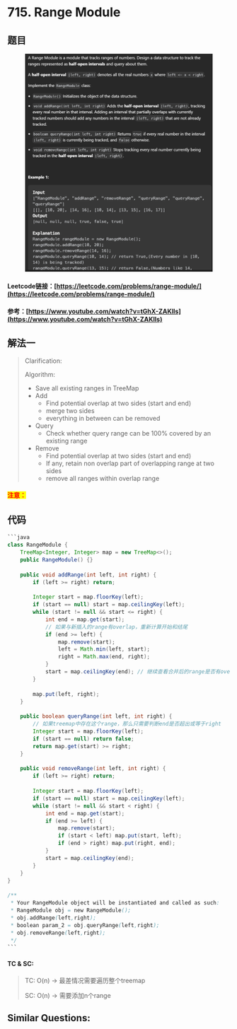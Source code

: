 # 715. Range Module

## 题目

<figure><img src="../../.gitbook/assets/image (174).png" alt=""><figcaption></figcaption></figure>

#### Leetcode链接：[https://leetcode.com/problems/range-module/](https://leetcode.com/problems/range-module/)

#### 参考：[https://www.youtube.com/watch?v=tGhX-ZAKlls](https://www.youtube.com/watch?v=tGhX-ZAKlls)

## 解法一

> Clarification:&#x20;
>
> Algorithm:&#x20;
>
> * Save all existing ranges in TreeMap
> * Add
>   * Find potential overlap at two sides (start and end)
>   * merge two sides
>   * everything in between can be removed
> * Query
>   * Check whether query range can be 100% covered by an existing range
> * Remove
>   * Find potential overlap at two sides (start and end)
>   * If any, retain non overlap part of overlapping range at two sides
>   * remove all ranges within overlap range

#### <mark style="color:red;">注意：</mark>

## 代码

````java
```java
class RangeModule {
    TreeMap<Integer, Integer> map = new TreeMap<>();
    public RangeModule() {}
    
    public void addRange(int left, int right) {
        if (left >= right) return;

        Integer start = map.floorKey(left);
        if (start == null) start = map.ceilingKey(left);
        while (start != null && start <= right) {
            int end = map.get(start);
            // 如果与新插入的range有overlap，重新计算开始和结尾
            if (end >= left) {
                map.remove(start);
                left = Math.min(left, start);
                right = Math.max(end, right);
            }
            start = map.ceilingKey(end); // 继续查看合并后的range是否有overlap
        }

        map.put(left, right);
    }
    
    public boolean queryRange(int left, int right) {
        // 如果treemap中存在这个range，那么只需要判断end是否超出或等于right
        Integer start = map.floorKey(left);
        if (start == null) return false;
        return map.get(start) >= right;
    }
    
    public void removeRange(int left, int right) {
        if (left >= right) return;

        Integer start = map.floorKey(left);
        if (start == null) start = map.ceilingKey(left);
        while (start != null && start < right) {
            int end = map.get(start);
            if (end >= left) {
                map.remove(start);
                if (start < left) map.put(start, left);
                if (end > right) map.put(right, end);
            }
            start = map.ceilingKey(end);
        }
    }
}

/**
 * Your RangeModule object will be instantiated and called as such:
 * RangeModule obj = new RangeModule();
 * obj.addRange(left,right);
 * boolean param_2 = obj.queryRange(left,right);
 * obj.removeRange(left,right);
 */
```
````

#### TC & SC:&#x20;

> TC: O(n) → 最差情况需要遍历整个treemap
>
> SC: O(n) → 需要添加n个range

## **Similar Questions:**&#x20;
